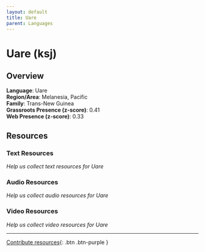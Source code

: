 ```yaml
---
layout: default
title: Uare
parent: Languages
---
```


# Uare (ksj)

## Overview

**Language**: Uare  
**Region/Area**: Melanesia, Pacific  
**Family**: Trans-New Guinea  
**Grassroots Presence (z-score)**: 0.41  
**Web Presence (z-score)**: 0.33  

## Resources

### Text Resources
*Help us collect text resources for Uare*

### Audio Resources
*Help us collect audio resources for Uare*

### Video Resources
*Help us collect video resources for Uare*

---

[Contribute resources](https://forms.office.com/e/1SfLJx3u1r){: .btn .btn-purple }
